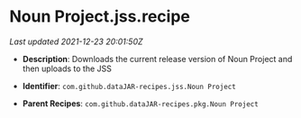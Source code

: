 # Noun Project.jss.recipe

_Last updated 2021-12-23 20:01:50Z_

- **Description**: Downloads the current release version of Noun Project and then uploads to the JSS

- **Identifier**: `com.github.dataJAR-recipes.jss.Noun Project`

- **Parent Recipes**: `com.github.dataJAR-recipes.pkg.Noun Project`
